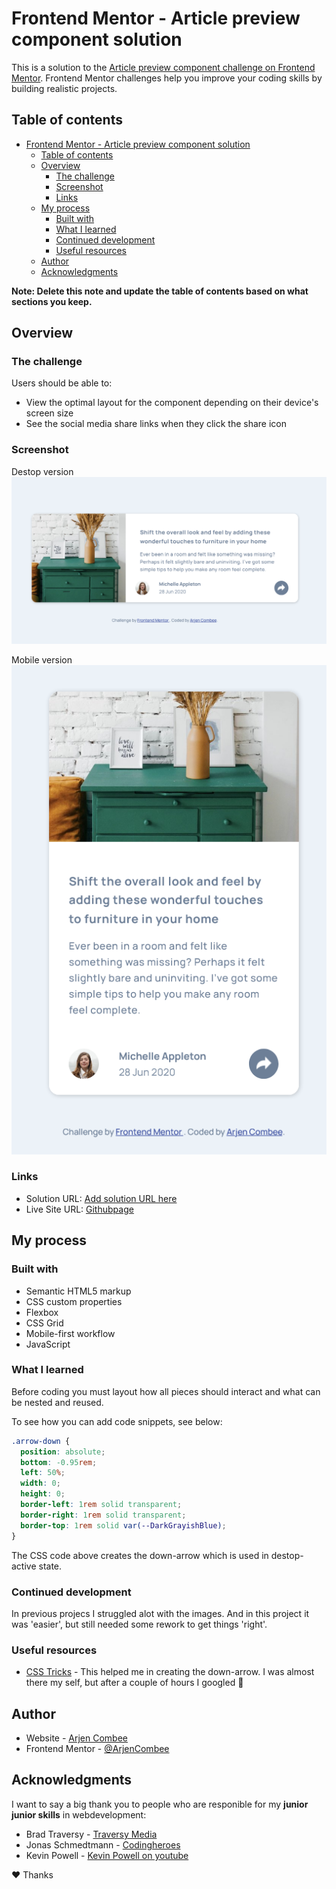 # Frontend Mentor - Article preview component solution

This is a solution to the [Article preview component challenge on Frontend Mentor](https://www.frontendmentor.io/challenges/article-preview-component-dYBN_pYFT). Frontend Mentor challenges help you improve your coding skills by building realistic projects.

## Table of contents

- [Frontend Mentor - Article preview component solution](#frontend-mentor---article-preview-component-solution)
  - [Table of contents](#table-of-contents)
  - [Overview](#overview)
    - [The challenge](#the-challenge)
    - [Screenshot](#screenshot)
    - [Links](#links)
  - [My process](#my-process)
    - [Built with](#built-with)
    - [What I learned](#what-i-learned)
    - [Continued development](#continued-development)
    - [Useful resources](#useful-resources)
  - [Author](#author)
  - [Acknowledgments](#acknowledgments)

**Note: Delete this note and update the table of contents based on what sections you keep.**

## Overview

### The challenge

Users should be able to:

- View the optimal layout for the component depending on their device's screen size
- See the social media share links when they click the share icon

### Screenshot

Destop version
![Desktop](./desktop.png)

Mobile version
![Mobile](./mobile.png)

### Links

- Solution URL: [Add solution URL here](https://your-solution-url.com)
- Live Site URL: [Githubpage](https://arjencombee.github.io/003_article_preview/)

## My process

### Built with

- Semantic HTML5 markup
- CSS custom properties
- Flexbox
- CSS Grid
- Mobile-first workflow
- JavaScript

### What I learned

Before coding you must layout how all pieces should interact and what can be nested and reused.

To see how you can add code snippets, see below:

```css
.arrow-down {
  position: absolute;
  bottom: -0.95rem;
  left: 50%;
  width: 0;
  height: 0;
  border-left: 1rem solid transparent;
  border-right: 1rem solid transparent;
  border-top: 1rem solid var(--DarkGrayishBlue);
}
```

The CSS code above creates the down-arrow which is used in destop-active state.

### Continued development

In previous projecs I struggled alot with the images. And in this project it was 'easier', but still needed some rework to get things 'right'.

### Useful resources

- [CSS Tricks](https://css-tricks.com/snippets/css/css-triangle) - This helped me in creating the down-arrow. I was almost there my self, but after a couple of hours I googled 🤔

## Author

- Website - [Arjen Combee](https://arjencombee.nl)
- Frontend Mentor - [@ArjenCombee](https://www.frontendmentor.io/profile/arjencombee)

## Acknowledgments

I want to say a big thank you to people who are responible for my **junior junior skills** in webdevelopment:

- Brad Traversy - [Traversy Media](https://www.traversymedia.com/)
- Jonas Schmedtmann - [Codingheroes](https://codingheroes.io/)
- Kevin Powell - [Kevin Powell on youtube ](https://www.youtube.com/kevinpowell)

♥ Thanks
